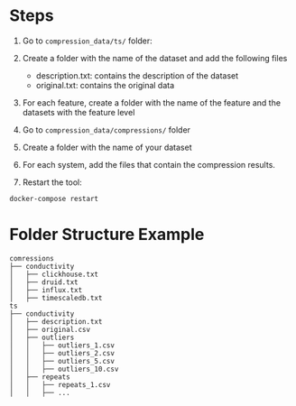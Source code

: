 # Steps
1. Go to `compression_data/ts/` folder:

2. Create a folder with the name of the dataset  and add the following files
   - description.txt: contains the description of the dataset
   - original.txt: contains the original data
     
3. For each feature, create a folder with the name of the feature and the datasets with the feature level
4. Go to `compression_data/compressions/` folder
5. Create a folder with the name of your dataset
6. For each system, add the files that contain the compression results.
7. Restart the tool:
```
docker-compose restart
```


# Folder Structure Example
```
comressions
├── conductivity
│   ├── clickhouse.txt
│   ├── druid.txt
│   ├── influx.txt
│   ├── timescaledb.txt
ts
├── conductivity
│   ├── description.txt
│   ├── original.csv
│   ├── outliers
│   │   ├── outliers_1.csv
│   │   ├── outliers_2.csv
│   │   ├── outliers_5.csv
│   │   ├── outliers_10.csv
│   ├── repeats
│   │   ├── repeats_1.csv
│   │   ├── ...
```
